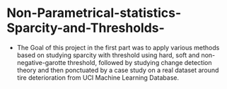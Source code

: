 # Non-Parametrical-statistics-Sparcity-and-Thresholds-
* The Goal of this project in the first part was to apply various methods based on studying sparcity with threshold using hard, soft and non-negative-garotte threshold, followed by studying change detection theory and then ponctuated by a case study on a real dataset around tire deterioration from UCI Machine Learning Database.    
